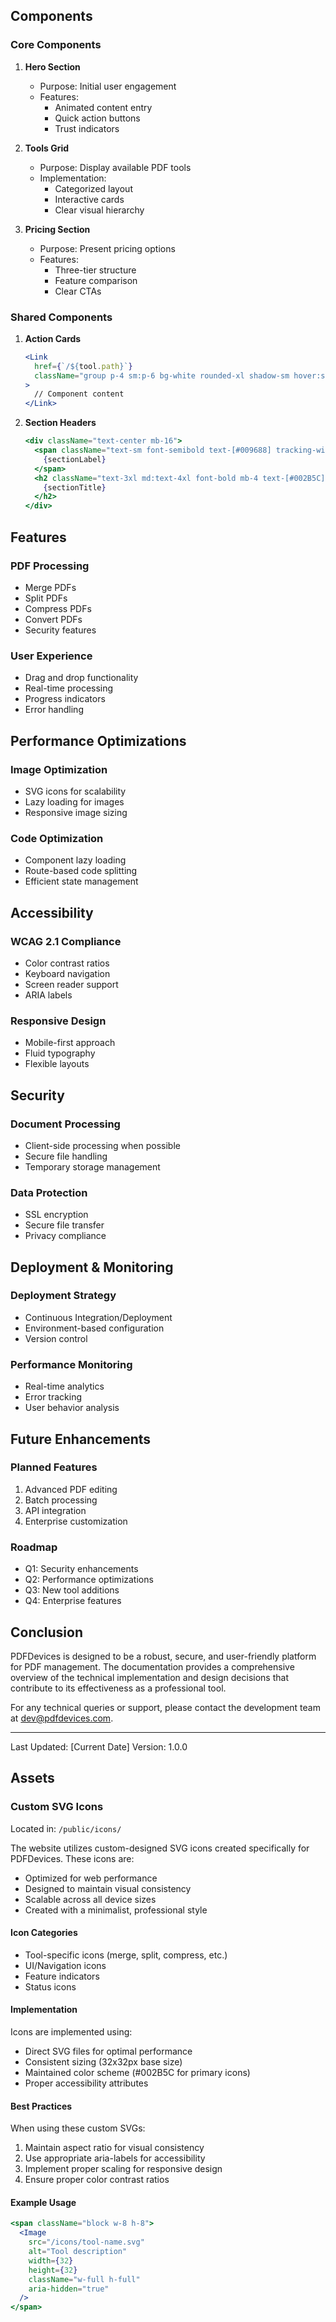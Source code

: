## Components

### Core Components

1. **Hero Section**

   - Purpose: Initial user engagement
   - Features:
     - Animated content entry
     - Quick action buttons
     - Trust indicators

2. **Tools Grid**

   - Purpose: Display available PDF tools
   - Implementation:
     - Categorized layout
     - Interactive cards
     - Clear visual hierarchy

3. **Pricing Section**
   - Purpose: Present pricing options
   - Features:
     - Three-tier structure
     - Feature comparison
     - Clear CTAs

### Shared Components

1. **Action Cards**

   ```jsx
   <Link
     href={`/${tool.path}`}
     className="group p-4 sm:p-6 bg-white rounded-xl shadow-sm hover:shadow-md transition-all duration-300"
   >
     // Component content
   </Link>
   ```

2. **Section Headers**
   ```jsx
   <div className="text-center mb-16">
     <span className="text-sm font-semibold text-[#009688] tracking-wider uppercase mb-4 block">
       {sectionLabel}
     </span>
     <h2 className="text-3xl md:text-4xl font-bold mb-4 text-[#002B5C]">
       {sectionTitle}
     </h2>
   </div>
   ```

## Features

### PDF Processing

- Merge PDFs
- Split PDFs
- Compress PDFs
- Convert PDFs
- Security features

### User Experience

- Drag and drop functionality
- Real-time processing
- Progress indicators
- Error handling

## Performance Optimizations

### Image Optimization

- SVG icons for scalability
- Lazy loading for images
- Responsive image sizing

### Code Optimization

- Component lazy loading
- Route-based code splitting
- Efficient state management

## Accessibility

### WCAG 2.1 Compliance

- Color contrast ratios
- Keyboard navigation
- Screen reader support
- ARIA labels

### Responsive Design

- Mobile-first approach
- Fluid typography
- Flexible layouts

## Security

### Document Processing

- Client-side processing when possible
- Secure file handling
- Temporary storage management

### Data Protection

- SSL encryption
- Secure file transfer
- Privacy compliance

## Deployment & Monitoring

### Deployment Strategy

- Continuous Integration/Deployment
- Environment-based configuration
- Version control

### Performance Monitoring

- Real-time analytics
- Error tracking
- User behavior analysis

## Future Enhancements

### Planned Features

1. Advanced PDF editing
2. Batch processing
3. API integration
4. Enterprise customization

### Roadmap

- Q1: Security enhancements
- Q2: Performance optimizations
- Q3: New tool additions
- Q4: Enterprise features

## Conclusion

PDFDevices is designed to be a robust, secure, and user-friendly platform for PDF management. The documentation provides a comprehensive overview of the technical implementation and design decisions that contribute to its effectiveness as a professional tool.

For any technical queries or support, please contact the development team at [dev@pdfdevices.com](mailto:dev@pdfdevices.com).

---

Last Updated: [Current Date]
Version: 1.0.0

## Assets

### Custom SVG Icons
Located in: `/public/icons/`

The website utilizes custom-designed SVG icons created specifically for PDFDevices. These icons are:
- Optimized for web performance
- Designed to maintain visual consistency
- Scalable across all device sizes
- Created with a minimalist, professional style

#### Icon Categories
- Tool-specific icons (merge, split, compress, etc.)
- UI/Navigation icons
- Feature indicators
- Status icons

#### Implementation
Icons are implemented using:
- Direct SVG files for optimal performance
- Consistent sizing (32x32px base size)
- Maintained color scheme (#002B5C for primary icons)
- Proper accessibility attributes

#### Best Practices
When using these custom SVGs:
1. Maintain aspect ratio for visual consistency
2. Use appropriate aria-labels for accessibility
3. Implement proper scaling for responsive design
4. Ensure proper color contrast ratios

#### Example Usage
```jsx
<span className="block w-8 h-8">
  <Image
    src="/icons/tool-name.svg"
    alt="Tool description"
    width={32}
    height={32}
    className="w-full h-full"
    aria-hidden="true"
  />
</span>
```
